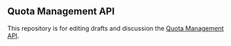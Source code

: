 Quota Management API
--------------------

This repository is for editing drafts and discussion the
[Quota Management API](https://dvcs.w3.org/hg/quota/raw-file/tip/Overview.html).
